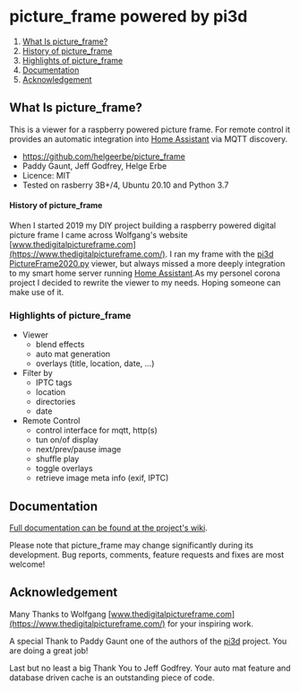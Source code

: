 # picture_frame powered by pi3d

1. <a href="#what">What Is picture_frame?</a>
2. <a href="#history">History of picture_frame</a>
3. <a href="#highlights">Highlights of picture_frame</a>
4. <a href="#documentation">Documentation</a>
5. <a href="#acknowledgement">Acknowledgement</a>

<a name="what" />

## What Is picture_frame?

This is a viewer for a raspberry powered picture frame. For remote control it provides an automatic integration into [Home Assistant](https://www.home-assistant.io/) via MQTT discovery.

* https://github.com/helgeerbe/picture_frame
* Paddy Gaunt, Jeff Godfrey, Helge Erbe
* Licence: MIT
* Tested on rasberry 3B+/4, Ubuntu 20.10 and Python 3.7

<a name="history" />

#### History of picture_frame

When I started 2019 my DIY project building a raspberry powered digital picture frame I came across Wolfgang's website [www.thedigitalpictureframe.com](https://www.thedigitalpictureframe.com/). I ran my frame with the [pi3d PictureFrame2020.py](https://github.com/pi3d/pi3d_demos) viewer, but always missed a more deeply integration to my smart home server running [Home Assistant](https://www.home-assistant.io/).As my personel corona project I decided to rewrite the viewer to my needs. Hoping  someone can make use of it.

<a name="highlights" />

### Highlights of picture_frame

* Viewer
  * blend effects
  * auto mat generation
  * overlays (title, location, date, ...)
* Filter by
  * IPTC tags
  * location
  * directories
  * date
* Remote Control
  * control interface for mqtt, http(s)
  * tun on/of display
  * next/prev/pause image
  * shuffle play
  * toggle overlays
  * retrieve image meta info (exif, IPTC)

<a name="documentation" />

## Documentation

[Full documentation can be found at the project's wiki](https://github.com/helgeerbe/picture_frame/wiki).

Please note that picture_frame may change significantly during its development.
Bug reports, comments, feature requests and fixes are most welcome!

<a name="acknowledgement" />

## Acknowledgement

Many Thanks to Wolfgang [www.thedigitalpictureframe.com](https://www.thedigitalpictureframe.com/) for your inspiring work. 

A special Thank to Paddy Gaunt one of the authors of the [pi3d](https://github.com/pi3d/pi3d_demos) project. You are doing a great job!

Last but no least a big Thank You to Jeff Godfrey. Your auto mat feature and database driven cache is an outstanding piece of code.
